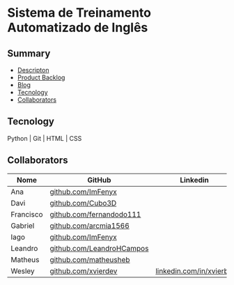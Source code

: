 # Sistema de Treinamento Automatizado de Inglês  

## Summary

* [Descripton](/docs/description.md)
* [Product Backlog](/docs/backlog.md)
* [Blog](https://xvierdev.github.io/EGProj/)
* [Tecnology](#tecnology)
* [Collaborators](#collaborators)

## Tecnology

Python | Git | HTML | CSS

## Collaborators

| Nome | GitHub | Linkedin |
| ---- | ---- | ---- |
| Ana | [github.com/ImFenyx](https://github.com/ImFenyx) | |
| Davi |[github.com/Cubo3D](https://github.com/Cubo3D)||
| Francisco |[github.com/fernandodo111](https://github.com/fernandodo111)||
| Gabriel |[github.com/arcmia1566](https://github.com/arcmia1566)||
| Iago |[github.com/ImFenyx](https://github.com/ImFenyx)||
| Leandro |[github.com/LeandroHCampos](https://github.com/LeandroHCampos)||
| Matheus |[github.com/matheusheb](https://github.com/matheusheb)||
| Wesley | [github.com/xvierdev](https://github.com/xvierdev) | [linkedin.com/in/xvierbr/](https://www.linkedin.com/in/xvierbr/) |
